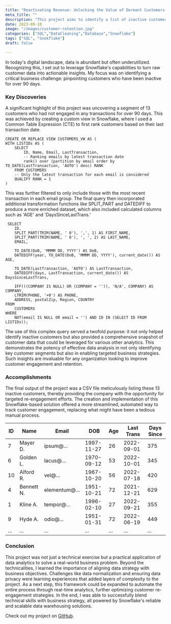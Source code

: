 ```yaml
---
title: "Reactivating Revenue: Unlocking the Value of Dormant Customers with Snowflake Analytics"
meta_title: ""
description: "This project aims to identify a list of inactive customers for the next marketing campaign. These are the customers who have not made any transactions in the last 90 days."
date: 2023-09-10
image: "/images/customer-retention.jpg"
categories: ["SQL","DataCleaning","Database","Snowflake"]
tags: ["SQL", "Snokflake"]
draft: false

---
```


In today's digital landscape, data is abundant but often underutilized. Recognizing this, I set out to leverage Snowflake's capabilities to turn raw customer data into actionable insights. My focus was on identifying a critical business challenge: pinpointing customers who have been inactive for over 90 days.

### Key Discoveries

A significant highlight of this project was uncovering a segment of 13 customers who had not engaged in any transactions for over 90 days. This was achieved by creating a custom view in Snowflake, where I used a Common Table Expression (CTE) to first rank customers based on their last transaction date. 

    CREATE OR REPLACE VIEW CUSTOMERS_VW AS (
    WITH LISTIDs AS (
        SELECT 
            ID, Name, Email, LastTransaction,
            -- Ranking emails by latest transaction date
            rank() over (partition by email order by TO_DATE(LastTransaction, 'AUTO') desc) RANK 
        FROM CUSTOMERS
        -- Only the latest transaction for each email is considered
        QUALIFY RANK = 1
    )

This was further filtered to only include those with the most recent transaction in each email group. The final query then incorporated additional transformation functions like SPLIT_PART and DATEDIFF to produce a more enriched dataset, which also included calculated columns such as 'AGE' and 'DaysSinceLastTrans.'

     SELECT 
        ID,
        SPLIT_PART(TRIM(NAME, ' 0'), ',', 1) AS FIRST_NAME,
        SPLIT_PART(TRIM(NAME, ' 0'), ', ', 2) AS LAST_NAME,
        EMAIL,
        
        TO_DATE(DoB, 'MMMM DD, YYYY') AS DoB,
        DATEDIFF(year, TO_DATE(DoB, 'MMMM DD, YYYY'), current_date()) AS AGE,
        
        TO_DATE(LastTransaction, 'AUTO') AS LastTransaction,
        DATEDIFF(days, LastTransaction, current_date()) AS DaysSinceLastTrans,
        
        IFF(((COMPANY IS NULL) OR (COMPANY = '')), 'N/A', COMPANY) AS COMPANY,
        LTRIM(PHONE, '+0') AS PHONE,
        ADDRESS, postalZip, Region, COUNTRY
    FROM
        CUSTOMERS
    WHERE
        NOT(email IS NULL OR email = '') AND ID IN (SELECT ID FROM LISTIDs));


The use of this complex query served a twofold purpose: it not only helped identify inactive customers but also provided a comprehensive snapshot of customer data that could be leveraged for various other analytics. This demonstrates the potency of effective data analysis in not only identifying key customer segments but also in enabling targeted business strategies. Such insights are invaluable for any organization looking to improve customer engagement and retention.

### Accomplishments 
The final output of the project was a CSV file meticulously listing these 13 inactive customers, thereby providing the company with the opportunity for targeted re-engagement efforts. The creation and implementation of this Snowflake-based solution offered a more streamlined, automated way to track customer engagement, replacing what might have been a tedious manual process.

| ID | Name          | Email               | DOB       | Age | Last Trans  | Days Since |
|----|---------------|---------------------|-----------|-----|-------------|------------|
| 7  | Mayer D.      | ipsum@...            | 1997-11-27| 26  | 2022-09-01  | 375        |
| 6  | Golden L.     | lacus@...            | 1970-09-12| 53  | 2022-10-01  | 345        |
| 10 | Alford R.     | vel@...              | 1967-10-20| 56  | 2022-07-18  | 420        |
| 4  | Bennett N.    | elementum@...        | 1951-10-21| 72  | 2021-12-21  | 629        |
| 1  | Kline A.      | tempor@...           | 1996-02-10| 27  | 2022-09-21  | 355        |
| 9  | Hyde A.       | odio@...             | 1951-01-31| 72  | 2022-06-19  | 449        |
| ...| ...           | ...                  | ...       | ... | ...         | ...        |

 

### Conclusion
This project was not just a technical exercise but a practical application of data analytics to solve a real-world business problem. Beyond the technicalities, I learned the importance of aligning data strategy with business objectives. Challenges like data normalization and ensuring data privacy were learning experiences that added layers of complexity to the project. As a next step, this framework could be expanded to automate the entire process through real-time analytics, further optimizing customer re-engagement strategies. In the end, I was able to successfully blend technical skills with business strategy, all powered by Snowflake's reliable and scalable data warehousing solutions.

Check out my project on [GitHub](https://github.com/MarieM1202/CustomerRetention-SQL-Snowflake).
